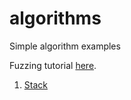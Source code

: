 # algorithms
Simple algorithm examples

Fuzzing tutorial [here](https://go.dev/doc/tutorial/fuzz).  
  
1. [Stack](01-stack)
